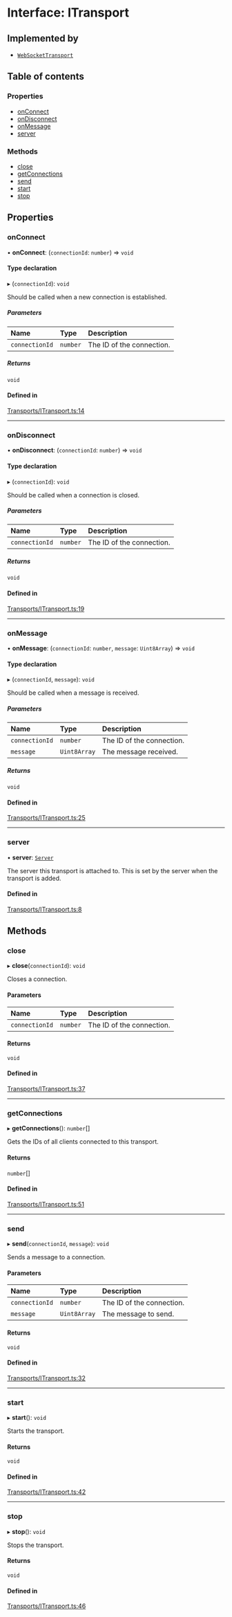 # Interface: ITransport

## Implemented by

- [`WebSocketTransport`](../classes/WebSocketTransport.md)

## Table of contents

### Properties

- [onConnect](ITransport.md#onconnect)
- [onDisconnect](ITransport.md#ondisconnect)
- [onMessage](ITransport.md#onmessage)
- [server](ITransport.md#server)

### Methods

- [close](ITransport.md#close)
- [getConnections](ITransport.md#getconnections)
- [send](ITransport.md#send)
- [start](ITransport.md#start)
- [stop](ITransport.md#stop)

## Properties

### onConnect

• **onConnect**: (`connectionId`: `number`) => `void`

#### Type declaration

▸ (`connectionId`): `void`

Should be called when a new connection is established.

##### Parameters

| Name | Type | Description |
| :------ | :------ | :------ |
| `connectionId` | `number` | The ID of the connection. |

##### Returns

`void`

#### Defined in

[Transports/ITransport.ts:14](https://github.com/tufcode/soketto-server/blob/1241b61/src/Transports/ITransport.ts#L14)

___

### onDisconnect

• **onDisconnect**: (`connectionId`: `number`) => `void`

#### Type declaration

▸ (`connectionId`): `void`

Should be called when a connection is closed.

##### Parameters

| Name | Type | Description |
| :------ | :------ | :------ |
| `connectionId` | `number` | The ID of the connection. |

##### Returns

`void`

#### Defined in

[Transports/ITransport.ts:19](https://github.com/tufcode/soketto-server/blob/1241b61/src/Transports/ITransport.ts#L19)

___

### onMessage

• **onMessage**: (`connectionId`: `number`, `message`: `Uint8Array`) => `void`

#### Type declaration

▸ (`connectionId`, `message`): `void`

Should be called when a message is received.

##### Parameters

| Name | Type | Description |
| :------ | :------ | :------ |
| `connectionId` | `number` | The ID of the connection. |
| `message` | `Uint8Array` | The message received. |

##### Returns

`void`

#### Defined in

[Transports/ITransport.ts:25](https://github.com/tufcode/soketto-server/blob/1241b61/src/Transports/ITransport.ts#L25)

___

### server

• **server**: [`Server`](../classes/Server.md)

The server this transport is attached to. This is set by the server
when the transport is added.

#### Defined in

[Transports/ITransport.ts:8](https://github.com/tufcode/soketto-server/blob/1241b61/src/Transports/ITransport.ts#L8)

## Methods

### close

▸ **close**(`connectionId`): `void`

Closes a connection.

#### Parameters

| Name | Type | Description |
| :------ | :------ | :------ |
| `connectionId` | `number` | The ID of the connection. |

#### Returns

`void`

#### Defined in

[Transports/ITransport.ts:37](https://github.com/tufcode/soketto-server/blob/1241b61/src/Transports/ITransport.ts#L37)

___

### getConnections

▸ **getConnections**(): `number`[]

Gets the IDs of all clients connected to this transport.

#### Returns

`number`[]

#### Defined in

[Transports/ITransport.ts:51](https://github.com/tufcode/soketto-server/blob/1241b61/src/Transports/ITransport.ts#L51)

___

### send

▸ **send**(`connectionId`, `message`): `void`

Sends a message to a connection.

#### Parameters

| Name | Type | Description |
| :------ | :------ | :------ |
| `connectionId` | `number` | The ID of the connection. |
| `message` | `Uint8Array` | The message to send. |

#### Returns

`void`

#### Defined in

[Transports/ITransport.ts:32](https://github.com/tufcode/soketto-server/blob/1241b61/src/Transports/ITransport.ts#L32)

___

### start

▸ **start**(): `void`

Starts the transport.

#### Returns

`void`

#### Defined in

[Transports/ITransport.ts:42](https://github.com/tufcode/soketto-server/blob/1241b61/src/Transports/ITransport.ts#L42)

___

### stop

▸ **stop**(): `void`

Stops the transport.

#### Returns

`void`

#### Defined in

[Transports/ITransport.ts:46](https://github.com/tufcode/soketto-server/blob/1241b61/src/Transports/ITransport.ts#L46)
